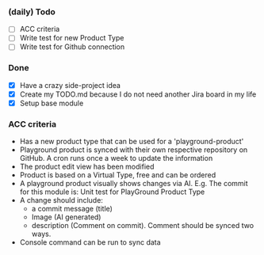 ### (daily) Todo
- [ ] ACC criteria
- [ ] Write test for new Product Type
- [ ] Write test for Github connection

### Done
- [x] Have a crazy side-project idea
- [x] Create my TODO.md because I do not need another Jira board in my life
- [x] Setup base module

### ACC criteria
- Has a new product type that can be used for a 'playground-product'
- Playground product is synced with their own respective repository on GitHub. A cron runs once a week to update the information
- The product edit view has been modified
- Product is based on a Virtual Type, free and can be ordered
- A playground product visually shows changes via AI. E.g. The commit for this module is: Unit test for PlayGround Product Type
- A change should include: 
  - a commit message (title)
  - Image (AI generated)
  - description (Comment on commit). Comment should be synced two ways.
- Console command can be run to sync data
